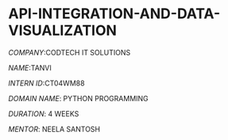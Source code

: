 # API-INTEGRATION-AND-DATA-VISUALIZATION

*COMPANY*:CODTECH IT SOLUTIONS

*NAME*:TANVI

*INTERN ID*:CT04WM88

*DOMAIN NAME*: PYTHON PROGRAMMING

*DURATION*: 4 WEEKS

*MENTOR*:  NEELA SANTOSH
